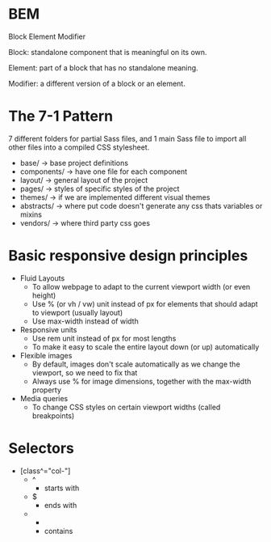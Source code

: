 # BEM
Block Element Modifier

Block: standalone component that is meaningful on its own.

Element: part of a block that has no standalone meaning.

Modifier: a different version of a block or an element.

# The 7-1 Pattern

7 different folders for partial Sass files, and 1 main Sass file to import all other files into a compiled CSS stylesheet.

- base/ -> base project definitions
- components/ -> have one file for each component
- layout/ -> general layout of the project
- pages/ -> styles of specific styles of the project
- themes/ -> if we are implemented different visual themes
- abstracts/ -> where put code doesn't generate any css thats variables or mixins
- vendors/ -> where third party css goes

# Basic responsive design principles

- Fluid Layouts
  - To allow webpage to adapt to the current viewport width (or even height)
  - Use % (or vh / vw) unit instead of px for elements that should adapt to viewport (usually layout)
  - Use max-width instead of width
- Responsive units
  - Use rem unit instead of px for most lengths
  - To make it easy to scale the entire layout down (or up) automatically
- Flexible images
  - By default, images don't scale automatically as we change the viewport, so we need to fix that
  - Always use % for image dimensions, together with the max-width property
- Media queries
  - To change CSS styles on certain viewport widths (called breakpoints)

# Selectors
- [class^="col-"]
  - ^ 
    - starts with
  - $
    - ends with
  - *
    - contains
